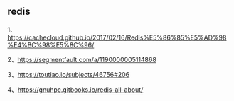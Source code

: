 ## redis
1、https://cachecloud.github.io/2017/02/16/Redis%E5%86%85%E5%AD%98%E4%BC%98%E5%8C%96/

2、https://segmentfault.com/a/1190000005114868

3、https://toutiao.io/subjects/46756#206

4、https://gnuhpc.gitbooks.io/redis-all-about/

